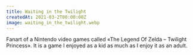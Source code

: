 ```yaml
---
title: Waiting in the Twilight
createdAt: 2021-03-2T00:00:00Z
image: waiting_in_the_twilight.webp
---
```


Fanart of a Nintendo video games called «The Legend Of Zelda – Twilight Princess».
It is a game I enjoyed as a kid as much as I enjoy it as an adult.

